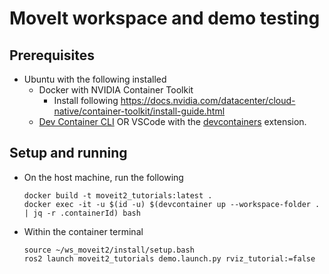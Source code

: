 # MoveIt workspace and demo testing

## Prerequisites

* Ubuntu with the following installed
  * Docker with NVIDIA Container Toolkit
    * Install following https://docs.nvidia.com/datacenter/cloud-native/container-toolkit/install-guide.html
  * [Dev Container CLI](https://github.com/devcontainers/cli) OR VSCode with the [devcontainers](https://code.visualstudio.com/docs/devcontainers/containers) extension.

## Setup and running
* On the host machine, run the following
  ```
  docker build -t moveit2_tutorials:latest .
  docker exec -it -u $(id -u) $(devcontainer up --workspace-folder . | jq -r .containerId) bash
  ```
* Within the container terminal
  ```
  source ~/ws_moveit2/install/setup.bash
  ros2 launch moveit2_tutorials demo.launch.py rviz_tutorial:=false
  ```

